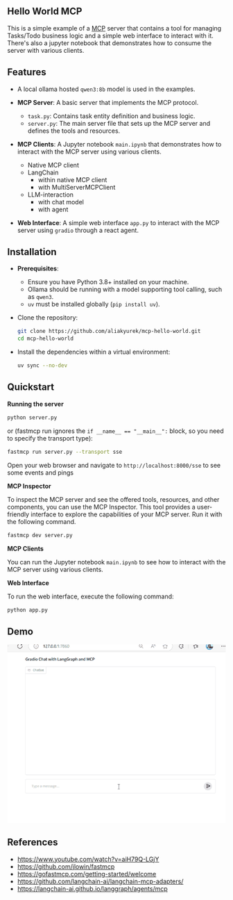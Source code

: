 ## Hello World MCP
This is a simple example of a [MCP](https://gofastmcp.com/) server that contains a tool for managing Tasks/Todo business logic and a simple web interface to interact with it. There's also a jupyter notebook that demonstrates how to consume the server with various clients.

## Features
- A local ollama hosted `qwen3:8b` model is used in the examples.
- **MCP Server**: A basic server that implements the MCP protocol.
  - `task.py`: Contains task entity definition and business logic.
  - `server.py`: The main server file that sets up the MCP server and defines the tools and resources.

- **MCP Clients**: A Jupyter notebook `main.ipynb` that demonstrates how to interact with the MCP server using various clients.
  - Native MCP client
  - LangChain
    - within native MCP client
    - with MultiServerMCPClient
  - LLM-interaction
    - with chat model
    - with agent

- **Web Interface**: A simple web interface `app.py` to interact with the MCP server using `gradio` through a react agent.
 
## Installation
- **Prerequisites**:
  - Ensure you have Python 3.8+ installed on your machine.
  - Ollama should be running with a model supporting tool calling, such as `qwen3`.
  - `uv` must be installed globally (`pip install uv`).

- Clone the repository:
  ```bash
  git clone https://github.com/aliakyurek/mcp-hello-world.git 
  cd mcp-hello-world
  ```

- Install the dependencies within a virtual environment:
  ```bash
  uv sync --no-dev
  ```

## Quickstart
**Running the server**
```bash
python server.py
```
or (fastmcp run ignores the `if __name__ == "__main__":` block, so you need to specify the transport type):
```bash
fastmcp run server.py --transport sse
```
Open your web browser and navigate to `http://localhost:8000/sse` to see some events and pings

**MCP Inspector**

To inspect the MCP server and see the offered tools, resources, and other components, you can use the MCP Inspector. This tool provides a user-friendly interface to explore the capabilities of your MCP server. Run it with the following command.
```bash
fastmcp dev server.py
```
**MCP Clients**

You can run the Jupyter notebook `main.ipynb` to see how to interact with the MCP server using various clients.

**Web Interface**

To run the web interface, execute the following command:
```bash
python app.py
```

## Demo

![Demo](assets/demo.gif)

## References
* https://www.youtube.com/watch?v=aiH79Q-LGjY
* https://github.com/jlowin/fastmcp
* https://gofastmcp.com/getting-started/welcome
* https://github.com/langchain-ai/langchain-mcp-adapters/
* https://langchain-ai.github.io/langgraph/agents/mcp
